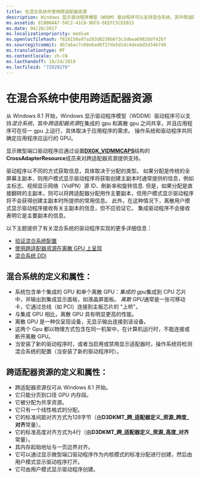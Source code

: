 ```yaml
---
title: 在混合系统中使用跨适配器资源
description: Windows 显示驱动程序模型（WDDM）驱动程序可以支持混合系统，其中跨适配器资源在集成 GPU 和离散 GPU 之间共享。
ms.assetid: ECBB0AA7-50C2-41C8-9DC6-6EEFC5CEEB15
ms.date: 04/20/2017
ms.localizationpriority: medium
ms.openlocfilehash: f828150a97a283d8238b6f3c3dbea69828df42b7
ms.sourcegitcommit: 4b7a6ac7c68e6ad6f27da5d1dc4deabd5d34b748
ms.translationtype: MT
ms.contentlocale: zh-CN
ms.lasthandoff: 10/24/2019
ms.locfileid: "72829278"
---
```

# <a name="span-iddisplayusing_cross-adapter_resources_in_a_hybrid_systemspanusing-cross-adapter-resources-in-a-hybrid-system"></a><span id="display.using_cross-adapter_resources_in_a_hybrid_system"></span>在混合系统中使用跨适配器资源


从 Windows 8.1 开始，Windows 显示驱动程序模型（WDDM）驱动程序可以支持*混合系统*，其中*跨适配器资源*在集成的 gpu 和离散 gpu 之间共享，并且应用程序可在任一 gpu 上运行，具体取决于应用程序的需求。 操作系统和驱动程序共同确定应用程序应运行的 GPU。

显示微型端口驱动程序应通过设置[**DXGK\_VIDMMCAPS**](https://docs.microsoft.com/windows-hardware/drivers/ddi/d3dkmddi/ns-d3dkmddi-_dxgk_vidmmcaps)结构的**CrossAdapterResource**成员来对跨适配器资源提供支持。

驱动程序以不同的方式获取信息，具体取决于分配的类型。 如果分配是传统的全屏幕主副本，则用户模式显示驱动程序将获取创建主副本时通常提供的信息，例如主标志、视频显示网络（VidPN）源 ID、刷新率和旋转信息. 但是，如果分配是直接翻转的主副本，则可以将跨适配器分配用作主要副本，但用户模式显示驱动程序将不会获得创建主副本时所提供的常用信息。 此外，在这种情况下，离散用户模式显示驱动程序接收有关主副本的信息，但不应验证它。 集成驱动程序不会接收表明它是主要副本的信息。

以下主题提供了有关混合系统的驱动程序实现的更多详细信息：

-   [验证混合系统配置](validating-a-hybrid-system-configuration.md)
-   [使用跨适配器资源在离散 GPU 上呈现](rendering-on-a-discrete-gpu-using-cross-adapter-resources.md)
-   [混合系统 DDI](hybrid-system-ddi.md)

## <a name="span-iddefinition_of_a_hybrid_systemspanspan-iddefinition_of_a_hybrid_systemspandefinition-and-properties-of-a-hybrid-system"></a><span id="definition_of_a_hybrid_system"></span><span id="DEFINITION_OF_A_HYBRID_SYSTEM"></span>混合系统的定义和属性：


-   系统包含单个集成的 GPU 和单个离散 GPU：*集成的 gpu*集成到 CPU 芯片中，并输出到集成显示面板，如液晶屏面板。
    *离散 GPU*通常是一张可移动卡，它通过总线（如 PCI）连接到主板芯片的 "上桥"。
-   与集成 GPU 相比，离散 GPU 具有明显更高的性能。
-   离散 GPU 是一种仅呈现设备，无显示输出连接到该设备。
-   这两个 Gpu 都以物理方式包含在同一机架中，在计算机运行时，不能连接或断开离散 GPU。
-   当安装了新的驱动程序时，或者当启用或禁用显示适配器时，操作系统将检测混合系统的配置（当安装了新的驱动程序时）。

## <a name="span-iddefinition_of_a_cross_adapter_resourcespanspan-iddefinition_of_a_cross_adapter_resourcespandefinition-and-properties-of-a-cross-adapter-resource"></a><span id="definition_of_a_cross_adapter_resource"></span><span id="DEFINITION_OF_A_CROSS_ADAPTER_RESOURCE"></span>跨适配器资源的定义和属性：


-   跨适配器资源仅可从 Windows 8.1 开始。
-   它只能分页到口径 GPU 内存段。
-   它被分配为共享资源。
-   它只有一个线性格式的分配。
-   它的标准间距对齐方式为128字节（由**D3DKMT\_跨\_适配器定义\_资源\_跨度\_对齐**常量）。
-   它的标准高度对齐方式为4行（由**D3DKMT\_跨\_适配器定义\_资源\_高度\_对齐**常量）。
-   其内存起始地址与一页边界对齐。
-   它可以通过显示微型端口驱动程序作为内核模式的标准分配进行创建，然后由用户模式显示驱动程序打开。
-   它可由用户模式显示驱动程序创建。

 

 






